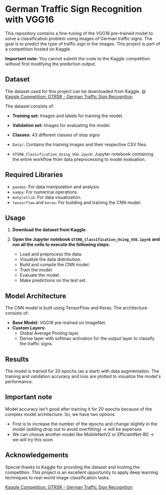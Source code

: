 # German Traffic Sign Recognition with VGG16

This repository contains a fine-tuning of the VGG16 pre-trained model to solve a classification problem using images of German traffic signs. The goal is to predict the type of traffic sign in the images. This project is part of a competition hosted on Kaggle.

**Important note:** You cannot submit the code to the Kaggle competition without first modifying the prediction output.

## Dataset

The dataset used for this project can be downloaded from Kaggle. @ [Kaggle Competition: GTRSR - German Traffic Sign Recognition](https://www.kaggle.com/datasets/meowmeowmeowmeowmeow/gtsrb-german-traffic-sign)

The dataset consists of:
- **Training set:** Images and labels for training the model.
- **Validation set:** Images for evaluating the model.
- **Classes:** 43 different classes of stop signs

- `Data/`: Contains the training images and their respective CSV files.
- `GTSRB_Classification_Using_VGG.ipynb`: Jupyter notebook containing the entire workflow from data preprocessing to model evaluation.

## Required Libraries

- `pandas`: For data manipulation and analysis.
- `numpy`: For numerical operations.
- `matplotlib`: For data visualization.
- `tensorflow` and `keras`: For building and training the CNN model.

## Usage

1. **Download the dataset from Kaggle.**

2. **Open the Jupyter notebook `GTSRB_Classification_Using_VGG.ipynb` and run all the cells to execute the following steps:**

    - Load and preprocess the data.
    - Visualize the data distribution.
    - Build and compile the CNN model.
    - Train the model.
    - Evaluate the model.
    - Make predictions on the test set.

## Model Architecture

The CNN model is built using TensorFlow and Keras. The architecture consists of:
- **Base Model:** VGG16 pre-trained on ImageNet.
- **Custom Layers:** 
  - Global Average Pooling layer.
  - Dense layer with softmax activation for the output layer to classify the traffic signs.

## Results

The model is trained for 20 epochs (as a start) with data augmentation.
The training and validation accuracy and loss are plotted to visualize the model's performance.

## Important note

Model accuracy isn't good after training it for 20 epochs because of the complex model architecture. So, we have two options.
- First is to increase the number of the epochs and change slightly in the model (adding drop out to avoid overfitting) -> will be expenses
- We can choose another model like MobileNetV2 or EfficientNet-B0 -> we will try this soon 

## Acknowledgements

Special thanks to Kaggle for providing the dataset and hosting the competition. This project is an excellent opportunity to apply deep learning techniques to real-world image classification tasks.

[Kaggle Competition: GTRSR - German Traffic Sign Recognition](https://www.kaggle.com/datasets/meowmeowmeowmeowmeow/gtsrb-german-traffic-sign)
